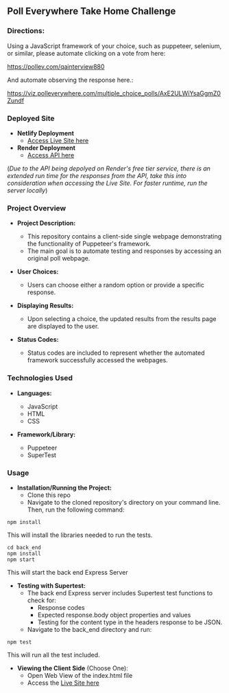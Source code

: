 ## Poll Everywhere Take Home Challenge

### Directions:
 Using a JavaScript  framework of your choice, such as puppeteer, selenium, or similar, please automate clicking on a vote from here:

https://pollev.com/qainterview880

And automate observing the response here.:

https://viz.polleverywhere.com/multiple_choice_polls/AxE2ULWiYsaGgmZ0Zundf

### Deployed Site
  - **Netlify Deployment**
    - [Access Live Site here](https://joynerd-poll-everywhere.netlify.app/)
  - **Render Deployment**
    - [Access API here](https://poll-everywhere-puppeteer-api.onrender.com)

  (*Due to the API being depolyed on Render's free tier service, there is an extended run time for the responses from the API, take this into consideration when accessing the Live Site. For faster runtime, run the server locally*)

### Project Overview

- **Project Description:**
  - This repository contains a client-side single webpage demonstrating the functionality of Puppeteer's framework.
  - The main goal is to automate testing and responses by accessing an original poll webpage.

- **User Choices:**
  - Users can choose either a random option or provide a specific response.

- **Displaying Results:**
  - Upon selecting a choice, the updated results from the results page are displayed to the user.

- **Status Codes:**
  - Status codes are included to represent whether the automated framework successfully accessed the webpages.

### Technologies Used

- **Languages:**
  - JavaScript
  - HTML
  - CSS

- **Framework/Library:**
  - Puppeteer
  - SuperTest

### Usage

- **Installation/Running the Project:**
  - Clone this repo 
  - Navigate to the cloned repository's directory on your command line. Then, run the following command:
```
npm install
```
This will install the libraries needed to run the tests.
```
cd back_end
npm install
npm start
```
This will start the back end Express Server

- **Testing with Supertest:**
  - The back end Express server includes Supertest test functions to check for:
    - Response codes
    - Expected response.body object properties and values
    - Testing for the content type in the headers response to be JSON.
  - Navigate to the back_end directory and run:
```
npm test
```
This will run all the test included.
  
- **Viewing the Client Side** (Choose One): 
  - Open Web View of the index.html file
  - Access the [Live Site here](https://joynerd-poll-everywhere.netlify.app/)

  
  






